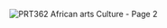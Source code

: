 ![PRT362 African arts Culture - Page 2](https://github.com/user-attachments/assets/d68d330f-f2f4-485a-a62c-4ea40302dfed)
